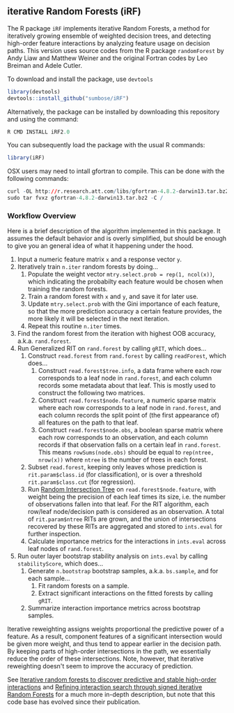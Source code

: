## iterative Random Forests (iRF)

The R package `iRF` implements iterative Random Forests, a method for
iteratively growing ensemble of weighted decision trees, and detecting
high-order feature interactions by analyzing feature usage on decision paths.
This version uses source codes from the R package `randomForest` by Andy Liaw
and Matthew Weiner and the original Fortran codes by Leo Breiman and Adele
Cutler.

To download and install the package, use `devtools`

```r
library(devtools)
devtools::install_github("sumbose/iRF")
```
Alternatively, the package can be installed by downloading this repository and
using the command:

```r
R CMD INSTALL iRF2.0
```

You can subsequently load the package with the usual R commands:

```r
library(iRF)
```

OSX users may need to intall gfortran to compile. This can be done with the
following commands:

```r
curl -OL http://r.research.att.com/libs/gfortran-4.8.2-darwin13.tar.bz2
sudo tar fvxz gfortran-4.8.2-darwin13.tar.bz2 -C /
```


### Workflow Overview

Here is a brief description of the algorithm implemented in this package. It assumes the default behavior and is overly simplified, but should be enough to give you an general idea of what it happening under the hood.

1. Input a numeric feature matrix `x` and a response vector `y`.
2. Iteratively train `n.iter` random forests by doing...
    1. Populate the weight vector `mtry.select.prob = rep(1, ncol(x))`, which indicating the probabilty each feature would be chosen when training the random forests.
    2. Train a random forest with `x` and `y`, and save it for later use.
    3. Update `mtry.select.prob` with the Gini importance of each feature, so that the more prediction accuracy a certain feature provides, the more likely it will be selected in the next iteration.
    4. Repeat this routine `n.iter` times.
3. Find the random forest from the iteration with highest OOB accuracy, a.k.a. `rand.forest`.
4. Run Generalized RIT on `rand.forest` by calling `gRIT`, which does...
    1. Construct `read.forest` from `rand.forest` by calling `readForest`, which does...
        1. Construct `read.forest$tree.info`, a data frame where each row corresponds to a leaf node in `rand.forest`, and each column records some metadata about that leaf. This is mostly used to construct the following two matrices.
        2. Construct `read.forest$node.feature`, a numeric sparse matrix where each row corresponds to a leaf node in `rand.forest`, and each column records the split point of (the first appearance of) all features on the path to that leaf.
        3. Construct `read.forest$node.obs`, a boolean sparse matrix where each row corresponds to an observation, and each column records if that observation falls on a certain leaf in `rand.forest`. This means `rowSums(node.obs)` should be equal to `rep(ntree, nrow(x))` where `ntree` is the number of trees in each forest.
    2. Subset `read.forest`, keeping only leaves whose prediction is `rit.param$class.id` (for classification), or is over a threshold `rit.param$class.cut` (for regression).
    3. Run [Random Intersection Tree][RIT] on `read.forest$node.feature`, with weight being the precision of each leaf times its size, i.e. the number of observations fallen into that leaf. For the RIT algorithm, each row/leaf node/decision path is considered as an observation. A total of `rit.param$ntree` RITs are grown, and the union of intersections recovered by these RITs are aggregated and stored to `ints.eval` for further inspection.
    4. Calculate importance metrics for the interactions in `ints.eval` across leaf nodes of `rand.forest`.
5. Run outer layer bootstrap stability analysis on `ints.eval` by calling `stabilityScore`, which does...
    1. Generate `n.bootstrap` bootstrap samples, a.k.a. `bs.sample`, and for each sample...
        1. Fit random forests on a sample.
        2. Extract significant interactions on the fitted  forests by calling `gRIT`.
    2. Summarize interaction importance metrics across bootstrap samples.

Iterative reweighting assigns weights proportional the predictive power of a feature. As a result, component features of a significant intersection would be given more weight, and thus tend to appear earlier in the decision path. By keeping parts of high-order intersections in the path, we essentially reduce the order of these intersections. Note, however, that iterative reweighting doesn't seem to improve the accuracy of prediction.

See [Iterative random forests to discover predictive and stable high-order interactions][iRF] and [Refining interaction search through signed iterative Random Forests][s-iRF] for a much more in-depth description, but note that this code base has evolved since their publication.
    
  [RIT]: http://arxiv.org/abs/1303.6223
  [iRF]: https://www.pnas.org/content/115/8/1943
  [s-iRF]: http://arxiv.org/abs/1810.07287



